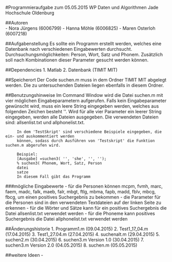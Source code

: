 #Programmieraufgabe zum 05.05.2015
         WP Daten und Algorithmen
         Jade Hochschule Oldenburg

##Autoren  
          - Nora Jürgens (6006799)
          - Hanna Möhle (6006825)
          - Maren Osterloh (6007218)

##Aufgabenstellung
         Es sollte ein Programm erstellt werden, welches eine Datenbank nach verschiedenen Eingabewerten durchsucht.
         Durchsuchungsmöglichkeiten: Person, Wort, Satz und Phonem.
         Zusätzlich soll nach Kombinationen dieser Parameter gesucht werden können.
    
##Dependencies
         1. Matlab
         2. Datenbank (TIMIT MIT)

##Speicherort
         Der Code suchen.m muss in dem Ordner TIMIT MIT abgelegt werden.
         Die zu untersuchenden Dateien liegen ebenfalls in diesem Ordner.

##Benutzungshinweise
         Im Command Window wird die Datei suchen.m mit vier möglichen Eingabeparametern aufgerufen.
         Falls kein Eingabeparameter gewünscht wird, muss ein leere String eingegeben werden, welches
         aus folgenden Zeichen besteht ''.
         Wird für alle vier Parameter ein leerer String eingegeben, werden alle Dateien ausgegeben. 
         Die verwendeten Dateien sind: allsenlist.txt und allphonelist.txt.
         
         In dem 'TestSkript' sind verschiedene Beispiele eingegeben, die ein- und auskommentiert werden
         können, sodass durch Ausführen von 'Testskript' die Funktion suchen.m abgerufen wird.
         
         Beispiel:
         [Ausgabe] =suchen3( '', 'she', '', '');
         % suchen3( Phonem, Wort, Satz, Person
         datei
         satze
         In diesem Fall gibt das Programm

         
###mögliche Eingabewerte
         - für die Personen können mcpm, fvmh, marc, faem, madc, falk, maeb, falr, mbgt, ftlg, mbma, fapb, madd,
           fblv, mbcg, fbcg, um einen positives Suchergebnis zu bekommen
         - die Parameter für die Personen sind in den verwendeten Textdateien auf der linken Seite zu erkennen
         - für die Wörter und Sätze kann für ein positives Suchergebnis die Datei allsenlist.txt verwendet werden
         - für die Phoneme kann positives Suchergebnis die Datei allphonelist.txt verwendet werden
         
##Änderungshistorie
         1. Programm1.m (09.04.2015)
         2. Test1_17_04.m (17.04.2015)
         3. Test1_27.04.m (27.04.2015)
         4. suchenalt.m (29.04.2015)
         5. suchen2.m (30.04.2015)
         6. suchen3.m Version 1.0 (30.04.2015)
         7. suchen3.m Version 2.0 (04.05.2015)
         8. suchen.m (05.05.2015)
         
##weitere Ideen
         - 
         
